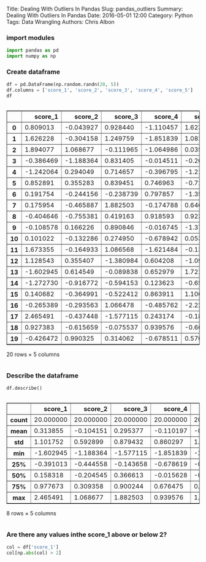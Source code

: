 Title: Dealing With Outliers In Pandas
Slug: pandas_outliers
Summary: Dealing With Outliers In Pandas
Date: 2016-05-01 12:00
Category: Python
Tags: Data Wrangling
Authors: Chris Albon



### import modules


```python
import pandas as pd
import numpy as np
```

### Create dataframe


```python
df = pd.DataFrame(np.random.randn(20, 5))
df.columns = ['score_1', 'score_2', 'score_3', 'score_4', 'score_5']
df
```




<div style="max-height:1000px;max-width:1500px;overflow:auto;">
<table border="1" class="dataframe">
  <thead>
    <tr style="text-align: right;">
      <th></th>
      <th>score_1</th>
      <th>score_2</th>
      <th>score_3</th>
      <th>score_4</th>
      <th>score_5</th>
    </tr>
  </thead>
  <tbody>
    <tr>
      <th>0 </th>
      <td> 0.809013</td>
      <td>-0.043927</td>
      <td> 0.928440</td>
      <td>-1.110457</td>
      <td> 1.623501</td>
    </tr>
    <tr>
      <th>1 </th>
      <td> 1.626228</td>
      <td>-0.304158</td>
      <td> 1.249759</td>
      <td>-1.851839</td>
      <td> 1.081616</td>
    </tr>
    <tr>
      <th>2 </th>
      <td> 1.894077</td>
      <td> 1.068677</td>
      <td>-0.111965</td>
      <td>-1.064986</td>
      <td> 0.035659</td>
    </tr>
    <tr>
      <th>3 </th>
      <td>-0.386469</td>
      <td>-1.188364</td>
      <td> 0.831405</td>
      <td>-0.014511</td>
      <td>-0.260195</td>
    </tr>
    <tr>
      <th>4 </th>
      <td>-1.242064</td>
      <td> 0.294049</td>
      <td> 0.714657</td>
      <td>-0.396795</td>
      <td>-1.219513</td>
    </tr>
    <tr>
      <th>5 </th>
      <td> 0.852891</td>
      <td> 0.355283</td>
      <td> 0.839451</td>
      <td> 0.746963</td>
      <td>-0.715827</td>
    </tr>
    <tr>
      <th>6 </th>
      <td> 0.191754</td>
      <td>-0.244156</td>
      <td>-0.238739</td>
      <td> 0.797857</td>
      <td>-1.355429</td>
    </tr>
    <tr>
      <th>7 </th>
      <td> 0.175954</td>
      <td>-0.465887</td>
      <td> 1.882503</td>
      <td>-0.174788</td>
      <td> 0.646117</td>
    </tr>
    <tr>
      <th>8 </th>
      <td>-0.404646</td>
      <td>-0.755381</td>
      <td> 0.419163</td>
      <td> 0.918593</td>
      <td> 0.923306</td>
    </tr>
    <tr>
      <th>9 </th>
      <td>-0.108578</td>
      <td> 0.166226</td>
      <td> 0.890846</td>
      <td>-0.016745</td>
      <td>-1.375534</td>
    </tr>
    <tr>
      <th>10</th>
      <td> 0.101022</td>
      <td>-0.132286</td>
      <td> 0.274950</td>
      <td>-0.678942</td>
      <td> 0.053938</td>
    </tr>
    <tr>
      <th>11</th>
      <td> 1.673355</td>
      <td>-0.164933</td>
      <td> 1.086568</td>
      <td>-1.621484</td>
      <td>-0.135308</td>
    </tr>
    <tr>
      <th>12</th>
      <td> 1.128543</td>
      <td> 0.355407</td>
      <td>-1.380984</td>
      <td> 0.604208</td>
      <td>-1.095205</td>
    </tr>
    <tr>
      <th>13</th>
      <td>-1.602945</td>
      <td> 0.614549</td>
      <td>-0.089838</td>
      <td> 0.652979</td>
      <td> 1.721376</td>
    </tr>
    <tr>
      <th>14</th>
      <td>-1.272730</td>
      <td>-0.916772</td>
      <td>-0.594153</td>
      <td> 0.123623</td>
      <td>-0.655120</td>
    </tr>
    <tr>
      <th>15</th>
      <td> 0.140682</td>
      <td>-0.364991</td>
      <td>-0.522412</td>
      <td> 0.863911</td>
      <td> 1.106638</td>
    </tr>
    <tr>
      <th>16</th>
      <td>-0.265389</td>
      <td>-0.293563</td>
      <td> 1.066478</td>
      <td>-0.485762</td>
      <td>-2.222239</td>
    </tr>
    <tr>
      <th>17</th>
      <td> 2.465491</td>
      <td>-0.437448</td>
      <td>-1.577115</td>
      <td> 0.243174</td>
      <td>-0.186260</td>
    </tr>
    <tr>
      <th>18</th>
      <td> 0.927383</td>
      <td>-0.615659</td>
      <td>-0.075537</td>
      <td> 0.939576</td>
      <td>-0.662184</td>
    </tr>
    <tr>
      <th>19</th>
      <td>-0.426472</td>
      <td> 0.990325</td>
      <td> 0.314062</td>
      <td>-0.678511</td>
      <td> 0.570545</td>
    </tr>
  </tbody>
</table>
<p>20 rows × 5 columns</p>
</div>



### Describe the dataframe


```python
df.describe()
```




<div style="max-height:1000px;max-width:1500px;overflow:auto;">
<table border="1" class="dataframe">
  <thead>
    <tr style="text-align: right;">
      <th></th>
      <th>score_1</th>
      <th>score_2</th>
      <th>score_3</th>
      <th>score_4</th>
      <th>score_5</th>
    </tr>
  </thead>
  <tbody>
    <tr>
      <th>count</th>
      <td> 20.000000</td>
      <td> 20.000000</td>
      <td> 20.000000</td>
      <td> 20.000000</td>
      <td> 20.000000</td>
    </tr>
    <tr>
      <th>mean</th>
      <td>  0.313855</td>
      <td> -0.104151</td>
      <td>  0.295377</td>
      <td> -0.110197</td>
      <td> -0.106006</td>
    </tr>
    <tr>
      <th>std</th>
      <td>  1.101752</td>
      <td>  0.592899</td>
      <td>  0.879432</td>
      <td>  0.860297</td>
      <td>  1.081506</td>
    </tr>
    <tr>
      <th>min</th>
      <td> -1.602945</td>
      <td> -1.188364</td>
      <td> -1.577115</td>
      <td> -1.851839</td>
      <td> -2.222239</td>
    </tr>
    <tr>
      <th>25%</th>
      <td> -0.391013</td>
      <td> -0.444558</td>
      <td> -0.143658</td>
      <td> -0.678619</td>
      <td> -0.810672</td>
    </tr>
    <tr>
      <th>50%</th>
      <td>  0.158318</td>
      <td> -0.204545</td>
      <td>  0.366613</td>
      <td> -0.015628</td>
      <td> -0.160784</td>
    </tr>
    <tr>
      <th>75%</th>
      <td>  0.977673</td>
      <td>  0.309358</td>
      <td>  0.900244</td>
      <td>  0.676475</td>
      <td>  0.715414</td>
    </tr>
    <tr>
      <th>max</th>
      <td>  2.465491</td>
      <td>  1.068677</td>
      <td>  1.882503</td>
      <td>  0.939576</td>
      <td>  1.721376</td>
    </tr>
  </tbody>
</table>
<p>8 rows × 5 columns</p>
</div>



### Are there any values inthe score_1 above or below 2?


```python
col = df['score_1']
col[np.abs(col) > 2]
```
